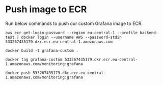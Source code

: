# Push image to ECR
Run below commands to push our custom Grafana image to ECR.
```
aws ecr get-login-password --region eu-central-1 --profile backend-test | docker login --username AWS --password-stdin 533267435179.dkr.ecr.eu-central-1.amazonaws.com
```

```
docker build -t grafana-custom .
```

```
docker tag grafana-custom 533267435179.dkr.ecr.eu-central-1.amazonaws.com/monitoring:grafana
```

```
docker push 533267435179.dkr.ecr.eu-central-1.amazonaws.com/monitoring:grafana
```